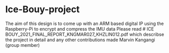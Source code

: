 # Ice-Bouy-project
The aim of this design is to come up with an ARM based digital IP using the Raspberry-Pi to encrypt and compress the IMU data
Please read # ICE BOUY_2021_FINAL_REPORT_KNGMAR027_KHZLIN012.pdf
which describse the project in detail and any other contributions made 
Marvin Kangangi (group member) 

